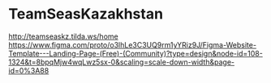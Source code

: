 # TeamSeasKazakhstan

http://teamseaskz.tilda.ws/home
https://www.figma.com/proto/o3lhLe3C3UQ9rm1yYRiz9J/Figma-Website-Template---Landing-Page-(Free)-(Community)?type=design&node-id=108-1324&t=8bpqMjw4wqLwz5sx-0&scaling=scale-down-width&page-id=0%3A88
